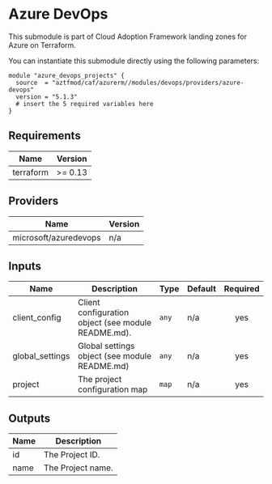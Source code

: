 # Azure DevOps

This submodule is part of Cloud Adoption Framework landing zones for Azure on Terraform.

You can instantiate this submodule directly using the following parameters:

```
module "azure_devops_projects" {
  source  = "aztfmod/caf/azurerm//modules/devops/providers/azure-devops"
  version = "5.1.3"
  # insert the 5 required variables here
}
```

<!-- BEGINNING OF PRE-COMMIT-TERRAFORM DOCS HOOK -->
## Requirements

| Name | Version |
|------|---------|
| terraform | >= 0.13 |

## Providers

| Name | Version |
|------|---------|
| microsoft/azuredevops | n/a |

## Inputs

| Name | Description | Type | Default | Required |
|------|-------------|------|---------|:--------:|
| client\_config | Client configuration object (see module README.md). | `any` | n/a | yes |
| global\_settings | Global settings object (see module README.md) | `any` | n/a | yes |
| project | The project configuration map | `map` | n/a | yes |

## Outputs

| Name | Description |
|------|-------------|
| id | The Project ID. |
| name | The Project name. |

<!-- END OF PRE-COMMIT-TERRAFORM DOCS HOOK -->